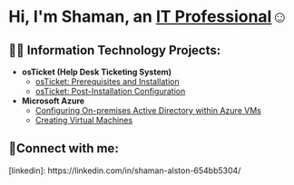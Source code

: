<h1>Hi, I'm Shaman, an <a href="https://linkedin.com/in/shaman-alston-654bb5304/">IT Professional</a>☺</h1>

<h2>👨‍💻 Information Technology Projects:</h2>

- <b>osTicket (Help Desk Ticketing System)</b>
  - [osTicket: Prerequisites and Installation](https://github.com/shamanealston/osticket-prereqs)
  - [osTicket: Post-Installation Configuration](https://github.com/shamanealston/post-install-config)
- <b>Microsoft Azure</b>
  - [Configuring On-premises Active Directory within Azure VMs](https://github.com/shamanealston/configure-ad)
  - [Creating Virtual Machines](https://github.com/Shamanealston/Microsoft-Azure-Configuration)

<h2>🤳Connect with me:</h2>
[linkedin]: https://linkedin.com/in/shaman-alston-654bb5304/
